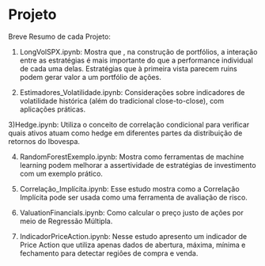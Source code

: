 # Projeto
Breve Resumo de cada Projeto:

1) LongVolSPX.ipynb: Mostra que , na construção de portfólios, a interação entre as estratégias é mais importante do que a performance individual de cada uma delas. Estratégias que à primeira vista parecem ruins podem gerar valor a um portfólio de ações.

2) Estimadores_Volatilidade.ipynb: Considerações sobre indicadores de volatilidade histórica (além do tradicional close-to-close), com aplicações práticas.

3)Hedge.ipynb: Utiliza o conceito de correlação condicional para verificar quais ativos atuam como hedge em diferentes partes da distribuição de retornos do Ibovespa.
 
4) RandomForestExemplo.ipynb: Mostra como ferramentas de machine learning podem melhorar a assertividade de estratégias de investimento com um exemplo prático.

5) Correlação_Implícita.ipynb: Esse estudo mostra como a Correlação Implícita pode ser usada como uma ferramenta de avaliação de risco.

6) ValuationFinancials.ipynb: Como calcular o preço justo de ações por meio de Regressão Múltipla.

7) IndicadorPriceAction.ipynb: Nesse estudo apresento um indicador de Price Action que utiliza apenas dados de abertura, máxima, mínima e fechamento para detectar regiôes de compra e venda.

